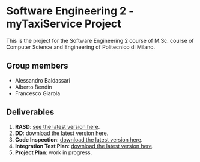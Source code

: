 # Software Engineering 2 - myTaxiService Project

This is the project for the Software Engineering 2 course of M.Sc. course of Computer Science and Engineering of Politecnico di Milano.

## Group members
* Alessandro Baldassari
* Alberto Bendin
* Francesco Giarola

## Deliverables

1. **RASD**: [see the latest version here](https://github.com/alessandrobaldassari/se2-polimi-baldassari-bendin-giarola/tree/master/Deliveries/RASD).
1. **DD**: [download the latest version here](https://github.com/alessandrobaldassari/se2-polimi-baldassari-bendin-giarola/raw/master/Deliveries/DD/DD.pdf).
1. **Code Inspection**: [download the latest version here](https://github.com/alessandrobaldassari/se2-polimi-baldassari-bendin-giarola/raw/master/Deliveries/Code%20Inspection/Code%20Inspection.pdf).
1. **Integration Test Plan**: [download the latest version here](https://github.com/alessandrobaldassari/se2-polimi-baldassari-bendin-giarola/raw/master/Deliveries/Integration%20Test%20Plan/Integration%20Test%20Plan.pdf).
1. **Project Plan**: work in progress.

